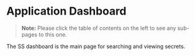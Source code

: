 [title]: # (Application Dashboard)
[tags]: # (Dashboard, Widget)
[priority]: # (1000)

# Application Dashboard

> **Note:** Please click the table of contents on the left to see any sub-pages to this one.

The SS dashboard is the main page for searching and viewing secrets.
